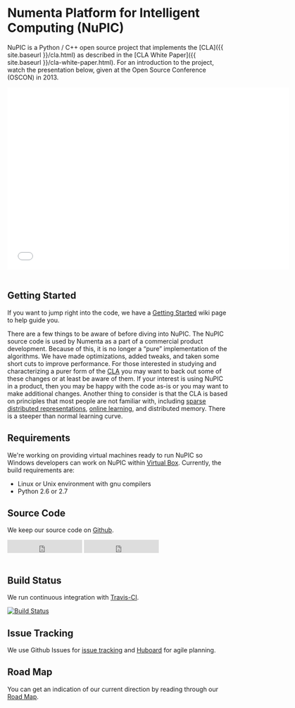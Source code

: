 
# Numenta Platform for Intelligent Computing (NuPIC)

NuPIC is a Python / C++ open source project that implements the [CLA]({{ site.baseurl }}/cla.html) as described in the [CLA White Paper]({{ site.baseurl }}/cla-white-paper.html). For an introduction to the project, watch the presentation below, given at the Open Source Conference (OSCON) in 2013.

<div align="center">
    <iframe width="640" height="415" src="//www.youtube.com/embed/5r1vZ1ymrQE" frameborder="0" allowfullscreen="allowfullscreen">
    </iframe>
</div>
<br/>

## Getting Started

If you want to jump right into the code, we have a [Getting Started](https://github.com/numenta/nupic/wiki/Getting-Started) wiki page to help guide you.

There are a few things to be aware of before diving into NuPIC. The NuPIC source code is used by Numenta as a part of a commercial product development. Because of this, it is no longer a “pure” implementation of the algorithms. We have made optimizations, added tweaks, and taken some short cuts to improve performance. For those interested in studying and characterizing a purer form of the [CLA](cla.html) you may want to back out some of these changes or at least be aware of them. If your interest is using NuPIC in a product, then you may be happy with the code as-is or you may want to make additional changes. Another thing to consider is that the CLA is based on principles that most people are not familiar with, including [sparse distributed representations](cla.html#sparse_distributed_representations), [online learning](cla.html#online_learning), and distributed memory. There is a steeper than normal learning curve.

## Requirements

We're working on providing virtual machines ready to run NuPIC so Windows developers can work on NuPIC within [Virtual Box](https://www.virtualbox.org). Currently, the build requirements are:

* Linux or Unix environment with gnu compilers
* Python 2.6 or 2.7

## Source Code

We keep our source code on [Github](http://github.com/numenta/nupic).

<iframe src="http://ghbtns.com/github-btn.html?user=numenta&amp;repo=nupic&amp;type=watch&amp;count=true&amp;size=large"
  allowtransparency="true" frameborder="0" scrolling="0" width="170" height="30">
</iframe>
<iframe src="http://ghbtns.com/github-btn.html?user=numenta&amp;repo=nupic&amp;type=fork&amp;count=true&amp;size=large"
  allowtransparency="true" frameborder="0" scrolling="0" width="170" height="30">
</iframe>

<br/>
<br/>

## Build Status

We run continuous integration with [Travis-CI](https://travis-ci.org/numenta/nupic). 

[![Build Status](https://travis-ci.org/numenta/nupic.png?branch=master)](https://travis-ci.org/numenta/nupic)

## Issue Tracking

We use Github Issues for [issue tracking](https://github.com/numenta/nupic/issues) and [Huboard](https://huboard.com/numenta/nupic) for agile planning.

## Road Map

You can get an indication of our current direction by reading through our [Road Map](https://github.com/numenta/nupic/wiki/Road-Map).
